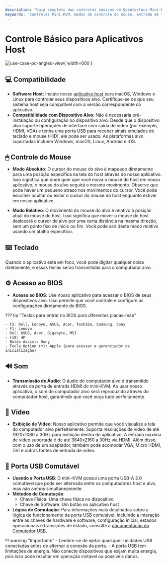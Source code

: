 ```yaml
---
description: "Guia completo dos controles básicos do Openterface Mini-KVM: modos de mouse, entrada de teclado, acesso ao BIOS, suporte de áudio/vídeo e comutação USB. Compatível com múltiplos sistemas operacionais e dispositivos, suportando entrada de vídeo até 4K@30Hz."
keywords: "Controles Mini-KVM, modos de controle do mouse, entrada de teclado, acesso ao BIOS, transmissão de áudio, exibição de vídeo, comutação USB, compatibilidade de dispositivos, configuração KVM, controle de hardware, suporte 4K, sinais HID, controle de dispositivo alvo, software host, entrada HDMI"
---
```


# Controle Básico para Aplicativos Host

![use-case-pc-angled-view](https://assets.openterface.com/images/product/use-case-pc-angled-view.jpg){ width=600 }

## 💻 Compatibilidade

- **Software Host**: Instale nosso [aplicativo host](/app) para macOS, Windows e Linux para controlar seus dispositivos alvo. Certifique-se de que seu sistema host seja compatível com a versão correspondente do aplicativo.
- **Compatibilidade com Dispositivo Alvo**: Não é necessária pré-instalação ou configuração no dispositivo alvo. Desde que o dispositivo alvo suporte operações de interface com saída de vídeo (por exemplo, HDMI, VGA) e tenha uma porta USB para receber sinais emulados de teclado e mouse (HID), ele pode ser usado. As plataformas alvo suportadas incluem Windows, macOS, Linux, Android e iOS.

## 🖱 Controle do Mouse

- **Modo Absoluto**: O cursor do mouse do alvo é mapeado diretamente para uma posição específica na tela do host através do nosso aplicativo. Isso significa que onde quer que você mova o mouse do host em nosso aplicativo, o mouse do alvo seguirá o mesmo movimento. Observe que pode haver um pequeno atraso nos movimentos do cursor. Você pode escolher ocultar ou exibir o cursor do mouse do host enquanto estiver em nosso aplicativo.

- **Modo Relativo**: O movimento do mouse do alvo é relativo à posição atual do mouse do host. Isso significa que mover o mouse do host deslocará o cursor do alvo por uma certa distância na mesma direção, sem um ponto fixo de início ou fim. Você pode sair deste modo relativo usando um atalho específico.

## ⌨️ Teclado

Quando o aplicativo está em foco, você pode digitar qualquer coisa diretamente, e essas teclas serão transmitidas para o computador alvo.

## ⚙️ Acesso ao BIOS

- **Acesso ao BIOS**: Use nosso aplicativo para acessar o BIOS de seus dispositivos alvo. Isso permite que você controle e configure as configurações diretamente do BIOS.

??? tip "Teclas para entrar no BIOS para diferentes placas-mãe"

    - F2: Dell, Lenovo, ASUS, Acer, Toshiba, Samsung, Sony
    - F1: Lenovo
    - Del: ASUS, Acer, Gigabyte, MSI
    - F10: HP
    - Botão Assist: Sony
    - Tecla Option (⌥): Apple (para acessar o gerenciador de inicialização)

## 🔊 Som

- **Transmissão de Áudio**: O áudio do computador alvo é transmitido através da porta de entrada HDMI do mini-KVM. Ao usar nosso aplicativo, o som do computador alvo será reproduzido através do computador host, garantindo que você ouça tudo perfeitamente.

## 🎥 Vídeo

- **Exibição de Vídeo**: Nosso aplicativo permite que você visualize a tela do computador alvo perfeitamente. Suporta resoluções de vídeo de até 1920x1080 a 30Hz para exibição dentro do aplicativo. A entrada máxima de vídeo suportada é de até 3840x2160 a 30Hz via HDMI. Além disso, com o uso de um adaptador, também pode acomodar VGA, Micro HDMI, DVI e outras fontes de entrada de vídeo.

## 🔄 Porta USB Comutável

- **Usando a Porta USB**: O mini-KVM possui uma porta USB-A 2.0 comutável que pode ser alternada entre os computadores host e alvo, mas não ambos simultaneamente.
- **Métodos de Comutação**: 
    - Chave Física: Uma chave física no dispositivo
    - Chave de Software: Um botão no aplicativo host
- **Lógica de Comutação**: Para informações mais detalhadas sobre a lógica de funcionamento da porta USB comutável, incluindo a interação entre as chaves de hardware e software, configuração inicial, estados operacionais e transições de estado, consulte a [documentação do Comutador USB](/usb-switch).

!!! warning "Importante"
    - Lembre-se de ejetar quaisquer unidades USB conectadas antes de alternar a conexão da porta.
    - A porta USB tem limitações de energia. Não conecte dispositivos que exijam muita energia, pois isso pode resultar em operação instável ou possíveis danos.
